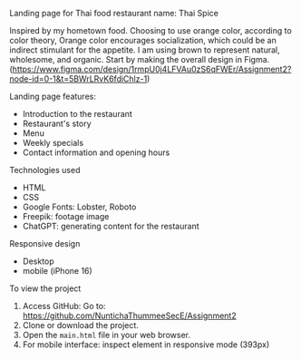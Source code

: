 Landing page for Thai food restaurant name: Thai Spice

  Inspired by my hometown food. Choosing to use orange color, according to color theory, Orange color encourages socialization, which could be an indirect stimulant for the appetite.
I am using brown to represent natural, wholesome, and organic. Start by making the overall design in Figma. (https://www.figma.com/design/1rmpU0j4LFVAu0zS6qFWEr/Assignment2?node-id=0-1&t=5BWrLRvK6fdiChlz-1)

Landing page features:
- Introduction to the restaurant
- Restaurant's story
- Menu
- Weekly specials
- Contact information and opening hours

Technologies used
- HTML
- CSS
- Google Fonts: Lobster, Roboto
- Freepik: footage image
- ChatGPT: generating content for the restaurant

Responsive design
- Desktop
- mobile (iPhone 16)

To view the project
1. Access GitHub: Go to: https://github.com/NuntichaThummeeSecE/Assignment2
2. Clone or download the project.
3. Open the `main.html` file in your web browser.
4. For mobile interface: inspect element in responsive mode (393px)
